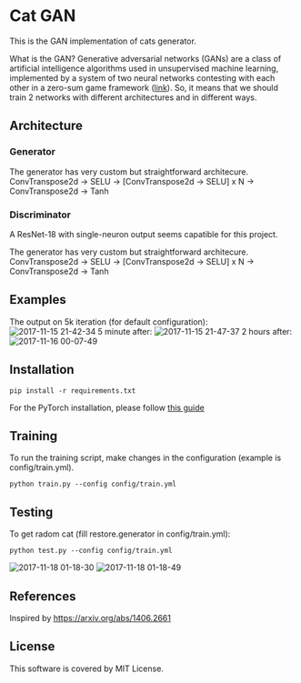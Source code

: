 # Cat GAN

This is the GAN implementation of cats generator. 

What is the GAN? Generative adversarial networks (GANs) are a class of artificial intelligence algorithms used in unsupervised machine learning, implemented by a system of two neural networks contesting with each other in a zero-sum game framework ([link](https://en.wikipedia.org/wiki/Generative_adversarial_network)). So, it means that we should train 2 networks with different architectures and in different ways.

## Architecture

### Generator

The generator has very custom but straightforward architecure.
ConvTranspose2d -> SELU -> [ConvTranspose2d -> SELU] x N -> ConvTranspose2d -> Tanh

### Discriminator

A ResNet-18 with single-neuron output seems capatible for this project.

The generator has very custom but straightforward architecure.
ConvTranspose2d -> SELU -> [ConvTranspose2d -> SELU] x N -> ConvTranspose2d -> Tanh

## Examples

The output on 5k iteration (for default configuration):
![2017-11-15 21-42-34](https://user-images.githubusercontent.com/3521007/32853968-22e3659c-ca4e-11e7-9eeb-c04663f33388.png)
5 minute after:
![2017-11-15 21-47-37](https://user-images.githubusercontent.com/3521007/32854134-b179687e-ca4e-11e7-81cd-eaf52ecc71fb.png)
2 hours after:
![2017-11-16 00-07-49](https://user-images.githubusercontent.com/3521007/32860436-a795ea62-ca62-11e7-979f-a65512605dbe.png)

## Installation
```
pip install -r requirements.txt
```
For the PyTorch installation, please follow [this guide](http://pytorch.org)

## Training
To run the training script, make changes in the configuration (example is config/train.yml).

```
python train.py --config config/train.yml
```

## Testing
To get radom cat (fill restore.generator in config/train.yml):

```
python test.py --config config/train.yml
```

![2017-11-18 01-18-30](https://user-images.githubusercontent.com/3521007/32971483-76116488-cbfe-11e7-8271-4c85241d573d.png)
![2017-11-18 01-18-49](https://user-images.githubusercontent.com/3521007/32971485-76475908-cbfe-11e7-84ff-68bae185d8c9.png)


## References
Inspired by https://arxiv.org/abs/1406.2661

## License
This software is covered by MIT License.
